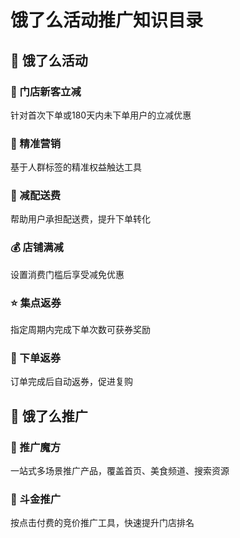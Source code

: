 # 饿了么活动推广知识目录

## 🎯 饿了么活动

### 🎁 门店新客立减

针对首次下单或180天内未下单用户的立减优惠

### 🎯 精准营销

基于人群标签的精准权益触达工具

### 🚚 减配送费

帮助用户承担配送费，提升下单转化

### 💰 店铺满减

设置消费门槛后享受减免优惠

### ⭐ 集点返券

指定周期内完成下单次数可获券奖励

### 🎫 下单返券

订单完成后自动返券，促进复购

## 🚀 饿了么推广

### 🎲 推广魔方

一站式多场景推广产品，覆盖首页、美食频道、搜索资源

### 💎 斗金推广

按点击付费的竞价推广工具，快速提升门店排名